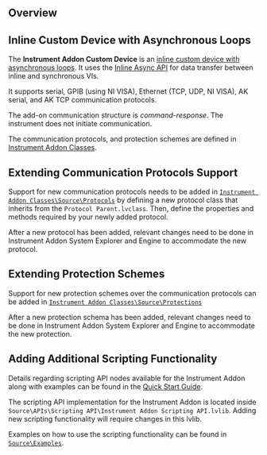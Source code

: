 ## Overview

## Inline Custom Device with Asynchronous Loops

The **Instrument Addon Custom Device** is an [inline custom device with asynchronous loops](https://www.ni.com/documentation/en/veristand/latest/manual/custom-device-inline-async-loop/). It uses the [Inline Async API](https://github.com/ni/niveristand-custom-device-development-tools/tree/main/inline-async-api) for data transfer between inline and synchronous VIs.

It supports serial, GPIB (using NI VISA), Ethernet (TCP, UDP, NI VISA), AK serial, and AK TCP communication protocols.

The add-on communication structure is *command-response*. The instrument does not initiate communication.

The communication protocols, and protection schemes are defined in [Instrument Addon Classes](https://github.com/ni/niveristand-instrument-addon-classes).

## Extending Communication Protocols Support

Support for new communication protocols needs to be added in [`Instrument Addon Classes\Source\Protocols`](https://github.com/ni/niveristand-instrument-addon-classes/tree/main/Source/Protocols) by defining a new protocol class that inherits from the `Protocol Parent.lvclass`. Then, define the properties and methods required by your newly added protocol.

After a new protocol has been added, relevant changes need to be done in Instrument Addon System Explorer and Engine to accommodate the new protocol.

## Extending Protection Schemes

Support for new protection schemes over the communication protocols can be added in [`Instrument Addon Classes\Source\Protections`](https://github.com/ni/niveristand-instrument-addon-classes/tree/main/Source/Protections)

After a new protection schema has been added, relevant changes need to be done in Instrument Addon System Explorer and Engine to accommodate the new protection. 

## Adding Additional Scripting Functionality

Details regarding scripting API nodes available for the Instrument Addon along with examples can be found in the [Quick Start Guide](https://github.com/ni/niveristand-instrument-addon-custom-device/blob/main/Source/Quick%20Start%20Documentation/Instrument%20Addon%20Quick%20Start%20Guide.md).

The scripting API implementation for the Instrument Addon is located inside `Source\APIs\Scripting API\Instrument Addon Scripting API.lvlib`. Adding new scripting functionality will require changes in this lvlib.

Examples on how to use the scripting functionality can be found in [`Source\Examples`](https://github.com/ni/niveristand-instrument-addon-custom-device/tree/main/Source/Examples).